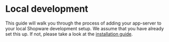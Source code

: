 # Local development

This guide will walk you through the process of adding your app-server to your local Shopware development setup. We assume that you have already set this up. If not, please take a look at the [installation guide](https://docs.shopware.com/en/shopware-platform-dev-en/system-guide/installation).

